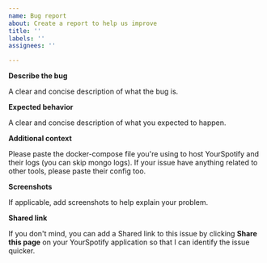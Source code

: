 ```yaml
---
name: Bug report
about: Create a report to help us improve
title: ''
labels: ''
assignees: ''

---
```


**Describe the bug**

A clear and concise description of what the bug is.

**Expected behavior**

A clear and concise description of what you expected to happen.

**Additional context**

Please paste the docker-compose file you're using to host YourSpotify and their logs (you can skip mongo logs). If your issue have anything related to other tools, please paste their config too.

**Screenshots**

If applicable, add screenshots to help explain your problem.

**Shared link**

If you don't mind, you can add a Shared link to this issue by clicking **Share this page** on your YourSpotify application so that I can identify the issue quicker.
